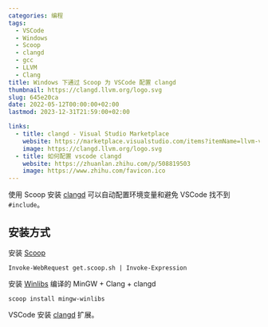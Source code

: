 ```yaml
---
categories: 编程
tags:
  - VSCode
  - Windows
  - Scoop
  - clangd
  - gcc
  - LLVM
  - Clang
title: Windows 下通过 Scoop 为 VSCode 配置 clangd
thumbnail: https://clangd.llvm.org/logo.svg
slug: 645e20ca
date: 2022-05-12T00:00:00+02:00
lastmod: 2023-12-31T21:59:00+02:00

links:
  - title: clangd - Visual Studio Marketplace
    website: https://marketplace.visualstudio.com/items?itemName=llvm-vs-code-extensions.vscode-clangd
    image: https://clangd.llvm.org/logo.svg
  - title: 如何配置 vscode clangd
    website: https://zhuanlan.zhihu.com/p/508819503
    image: https://www.zhihu.com/favicon.ico
---
```


使用 Scoop 安装 [clangd](https://clangd.llvm.org/) 可以自动配置环境变量和避免 VSCode 找不到 `#include`。

<!-- more -->

## 安装方式

安装 [Scoop](https://scoop.sh/)

```shell
Invoke-WebRequest get.scoop.sh | Invoke-Expression
```

安装 [Winlibs](https://winlibs.com/) 编译的 MinGW + Clang + clangd

```shell
scoop install mingw-winlibs
```

VSCode 安装 [clangd](https://marketplace.visualstudio.com/items?itemName=llvm-vs-code-extensions.vscode-clangd) 扩展。
